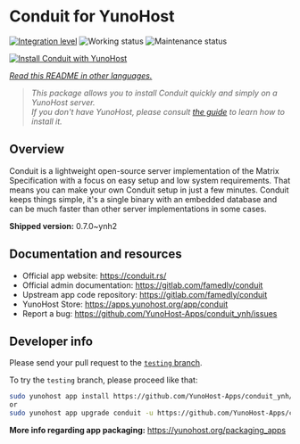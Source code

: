 <!--
N.B.: This README was automatically generated by <https://github.com/YunoHost/apps/tree/master/tools/readme_generator>
It shall NOT be edited by hand.
-->

# Conduit for YunoHost

[![Integration level](https://dash.yunohost.org/integration/conduit.svg)](https://dash.yunohost.org/appci/app/conduit) ![Working status](https://ci-apps.yunohost.org/ci/badges/conduit.status.svg) ![Maintenance status](https://ci-apps.yunohost.org/ci/badges/conduit.maintain.svg)

[![Install Conduit with YunoHost](https://install-app.yunohost.org/install-with-yunohost.svg)](https://install-app.yunohost.org/?app=conduit)

*[Read this README in other languages.](./ALL_README.md)*

> *This package allows you to install Conduit quickly and simply on a YunoHost server.*  
> *If you don't have YunoHost, please consult [the guide](https://yunohost.org/install) to learn how to install it.*

## Overview

Conduit is a lightweight open-source server implementation of the Matrix Specification with a focus on easy setup and low system requirements. That means you can make your own Conduit setup in just a few minutes.
Conduit keeps things simple, it's a single binary with an embedded database and can be much faster than other server implementations in some cases.

**Shipped version:** 0.7.0~ynh2
## Documentation and resources

- Official app website: <https://conduit.rs/>
- Official admin documentation: <https://gitlab.com/famedly/conduit>
- Upstream app code repository: <https://gitlab.com/famedly/conduit>
- YunoHost Store: <https://apps.yunohost.org/app/conduit>
- Report a bug: <https://github.com/YunoHost-Apps/conduit_ynh/issues>

## Developer info

Please send your pull request to the [`testing` branch](https://github.com/YunoHost-Apps/conduit_ynh/tree/testing).

To try the `testing` branch, please proceed like that:

```bash
sudo yunohost app install https://github.com/YunoHost-Apps/conduit_ynh/tree/testing --debug
or
sudo yunohost app upgrade conduit -u https://github.com/YunoHost-Apps/conduit_ynh/tree/testing --debug
```

**More info regarding app packaging:** <https://yunohost.org/packaging_apps>
